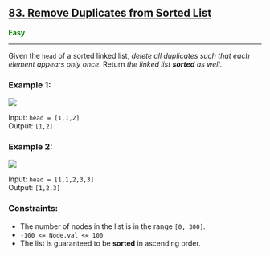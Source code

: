 ## <a href="https://leetcode.com/problems/remove-duplicates-from-sorted-list/description/"> 83. Remove Duplicates from Sorted List </a>

<span style="color:green; font-weight:bold;">Easy</span>

---

Given the ``head`` of a sorted linked list, *delete all duplicates such that each element appears only once*. Return *the linked list **sorted** as well*.


### Example 1:
<img src="https://assets.leetcode.com/uploads/2021/01/04/list1.jpg">  

Input: ```head = [1,1,2]```  
Output: ```[1,2]```  


### Example 2: 
<img src="https://assets.leetcode.com/uploads/2021/01/04/list2.jpg"> 

Input: ```head = [1,1,2,3,3]```  
Output: ```[1,2,3]```  

### Constraints:

- The number of nodes in the list is in the range `[0, 300]`.
- `-100 <= Node.val <= 100`
- The list is guaranteed to be **sorted** in ascending order.